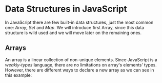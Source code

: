 # Data Structures in JavaScript

In JavaScript there are few built-in data structures, just the most common one: _Array_, _Set_ and _Map_. We will introduce first Array, since this data structure is wild used and we will move later on the remaining ones.

## Arrays

An array is a linear collection of non-unique elements. Since JavaScript is a _weakly-types_ language, there are no limitations on array's elements' types. However, there are different ways to declare a new array as we can see in this example:
